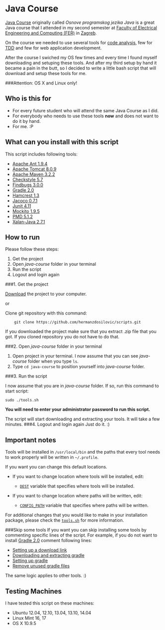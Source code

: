 Java Course
===========
[Java Course](http://java.zemris.fer.hr/) originally called *Osnove programskog jezika Java* is a great Java course that I attended in my second semester at [Faculty of Electrical Engineering and Computing (FER)](http://www.fer.unizg.hr/en) in [Zagreb](http://en.wikipedia.org/wiki/Zagreb).

On the course we needed to use several tools for [code analysis](http://en.wikipedia.org/wiki/List_of_tools_for_static_code_analysis), few for [TDD](http://en.wikipedia.org/wiki/Test-driven_development) and few for web application development.

After the course I swiched my OS few times and every time I found myself downloading and setuping these tools. And after my third setup by hand it became a pain in the butt, so I decided to write a little bash script that will download and setup these tools for me.

###Attention: OS X and Linux only!

Who is this for
----------------
* For every future student who will attend the same Java Course as I did.
* For everybody who needs to use these tools **now** and does not want to do it by hand.
* For me. :P

What can you install with this script
-------------------------------------
This script includes following tools:

* [Apache Ant 1.9.4](http://ant.apache.org/) 
* [Apache Tomcat 8.0.9](http://tomcat.apache.org/)
* [Apache Maven 3.2.2](http://maven.apache.org/)
* [Checkstyle 5.7](http://checkstyle.sourceforge.net/)
* [Findbugs 3.0.0](http://findbugs.sourceforge.net/)
* [Gradle 2.0](http://www.gradle.org/)
* [Hamcrest 1.3](https://github.com/hamcrest/JavaHamcrest)
* [Jacoco 0.7.1](http://www.eclemma.org/jacoco/)
* [Junit 4.11](http://junit.org/)
* [Mockito 1.9.5](https://code.google.com/p/mockito/)
* [PMD 5.1.2](http://pmd.sourceforge.net/)
* [Xalan-Java 2.7.1](http://xml.apache.org/xalan-j/)

How to run
----------
Please follow these steps:

1. Get the project
2. Open *java-course* folder in your terminal
3. Run the script
4. Logout and login again

###1. Get the project

 [Download](https://github.com/hermanzdosilovic/scripts/archive/master.zip) the project to your computer.

or

Clone git repository with this command:
	
		git clone https://github.com/hermanzdosilovic/scripts.git

If you downloaded the project make sure that you extract .zip file that you got. If you cloned repository you do not have to do that.

###2. Open *java-course* folder in your terminal

1. Open project in your terminal. I now assume that you can see *java-course* folder when you type `ls`.
2. Type `cd java-course` to position yourself into *java-course* folder.

###3. Run the script

I now assume that you are in *java-course* folder. If so, run this command to start script:

	sudo ./tools.sh


**You will need to enter your administrator password to run this script.**

The script will start downloading and extracting your tools. It will take a few minutes.
###4. Logout and login again
Just do it. :)

Important notes
---------------
Tools will be installed in `/usr/local/bin` and the paths that every tool needs to work properly will be written in `~/.profile`.

If you want you can change this default locations.

* If you want to change location where tools will be installed, edit:

	* [`DEST`](https://github.com/hermanzdosilovic/scripts/blob/master/java-course/tools.sh#L18) variable that specifies where tools will be installed.
* If you want to change location where paths will be written, edit: 

	* [`CONFIG_PATH`](https://github.com/hermanzdosilovic/scripts/blob/master/java-course/tools.sh#L20) variable that specifies where paths will be written.

For additional changes that you would like to make in your installation package, please check the [`tools.sh`](https://github.com/hermanzdosilovic/scripts/blob/master/java-course/tools.sh) for more information.

###Skip some tools
If you want you can skip installing some tools by commenting specific lines of the script. For example, if you do not want to install [Gradle 2.0](http://www.gradle.org/) comment following lines:

* [Setting up a download link](https://github.com/hermanzdosilovic/scripts/blob/master/java-course/tools.sh#L6)
* [Downloading and extracting gradle](https://github.com/hermanzdosilovic/scripts/blob/master/java-course/tools.sh#L47-L53)
* [Setting up gradle](https://github.com/hermanzdosilovic/scripts/blob/master/java-course/tools.sh#L116-L122)
* [Remove unused gradle files](https://github.com/hermanzdosilovic/scripts/blob/master/java-course/tools.sh#L116-L122)

The same logic applies to other tools. :)

Testing Machines
----------------
I have tested this script on these machines:

* Ubuntu 12.04, 12.10, 13.04, 13.10, 14.04
* Linux Mint 16, 17
* OS X 10.9.5

